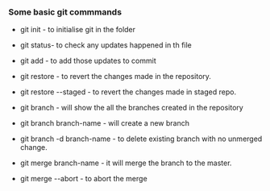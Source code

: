 ### Some basic git commmands

* git init - to initialise git in the folder
* git status- to check any updates happened in th file
* git add - to add those updates to commit
* git restore - to revert the changes made in the repository.
* git restore --staged - to revert the changes made in staged repo.
* git branch - will show the all the branches created in the repository
* git branch branch-name - will create a new branch
* git branch -d branch-name - to delete existing branch with no unmerged change.

* git merge branch-name - it will merge the branch to the master.
* git merge --abort - to abort the merge


